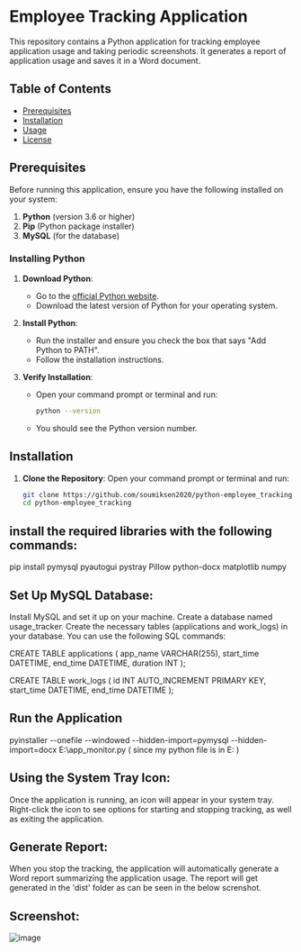 # Employee Tracking Application

This repository contains a Python application for tracking employee application usage and taking periodic screenshots. It generates a report of application usage and saves it in a Word document.

## Table of Contents

- [Prerequisites](#prerequisites)
- [Installation](#installation)
- [Usage](#usage)
- [License](#license)

## Prerequisites

Before running this application, ensure you have the following installed on your system:

1. **Python** (version 3.6 or higher)
2. **Pip** (Python package installer)
3. **MySQL** (for the database)

### Installing Python

1. **Download Python**:
   - Go to the [official Python website](https://www.python.org/downloads/).
   - Download the latest version of Python for your operating system.

2. **Install Python**:
   - Run the installer and ensure you check the box that says "Add Python to PATH".
   - Follow the installation instructions.

3. **Verify Installation**:
   - Open your command prompt or terminal and run:
     ```bash
     python --version
     ```
   - You should see the Python version number.

## Installation

1. **Clone the Repository**:
   Open your command prompt or terminal and run:
   ```bash
   git clone https://github.com/soumiksen2020/python-employee_tracking.git
   cd python-employee_tracking

## install the required libraries with the following commands:

pip install pymysql pyautogui pystray Pillow python-docx matplotlib numpy

## Set Up MySQL Database:

Install MySQL and set it up on your machine.
Create a database named usage_tracker.
Create the necessary tables (applications and work_logs) in your database. You can use the following SQL commands:

CREATE TABLE applications (
    app_name VARCHAR(255),
    start_time DATETIME,
    end_time DATETIME,
    duration INT
);

CREATE TABLE work_logs (
    id INT AUTO_INCREMENT PRIMARY KEY,
    start_time DATETIME,
    end_time DATETIME
);

## Run the Application
pyinstaller --onefile --windowed --hidden-import=pymysql --hidden-import=docx E:\app_monitor.py
( since my python file is in E: )

## Using the System Tray Icon:
Once the application is running, an icon will appear in your system tray.
Right-click the icon to see options for starting and stopping tracking, as well as exiting the application.

## Generate Report:
When you stop the tracking, the application will automatically generate a Word report summarizing the application usage.
The report will get generated in the 'dist' folder as can be seen in the below screnshot.

## Screenshot:
![image](https://github.com/user-attachments/assets/b62251be-aa0b-42e1-91b6-2a3a24ce4dea)




